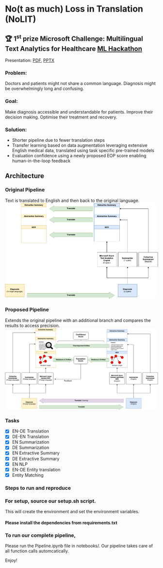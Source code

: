 # No(t as much) Loss in Translation (NoLIT)
## 🏆 1<sup>st</sup> prize Microsoft Challenge: Multilingual Text Analytics for Healthcare [ML Hackathon](https://datadays.ch/#datathon)
Presentation: [PDF](https://github.com/FatjonZOGAJ/multilingual-text-analytics/blob/master/ML%20Hackathon%20-%20Terminators%20NoLIT.pdf), [PPTX](https://github.com/FatjonZOGAJ/multilingual-text-analytics/blob/master/ML%20Hackathon%20-%20Terminators%20NoLIT.pptx)
### Problem:

Doctors and patients might not share a common language.
Diagnosis might be overwhelmingly long and confusing.

### Goal:

Make diagnosis accessible and understandable for patients.
Improve their decision making.
Optimise their treatment and recovery.

### Solution:

* Shorter pipeline due to fewer translation steps
* Transfer learning based on  data augmentation leveraging extensive English medical data, translated using task specific pre-trained models 
* Evaluation confidence using a newly proposed EOP score enabling human-in-the-loop feedback



## Architecture
### Original Pipeline
Text is translated to English and then back to the original language.
![alt text](img/Datathon_pipeline_original.png)

### Proposed Pipeline
Extends the original pipeline with an additional branch and compares the results to access precision.
![alt text](img/Datathon_pipeline_new.png)

### Tasks
- [x] EN-DE Translation
- [x] DE-EN Translation
- [x] EN Summarization
- [x] DE Summarization
- [x] EN Extractive Summary
- [x] DE Extractive Summary
- [x] EN NLP
- [x] EN-DE Entity translation
- [x] Entity Matching

### Steps to run and reproduce

### For setup, source our setup.sh script. 
This will create the environment and set the environment variables.

#### Please install the dependencies from requirements.txt

### To run our complete pipeline, 
Please run the Pipeline.ipynb file in notebooks/. Our pipeline takes care of all function calls automcatically.

Enjoy!
